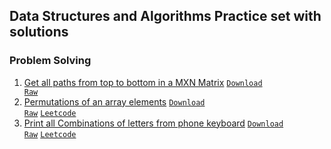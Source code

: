 ## Data Structures and Algorithms Practice set with solutions 
### Problem Solving
1. [Get all paths from top to bottom in a MXN Matrix](https://github.com/ravi-singh-8/algorithms-data-structures/blob/main/src/main/java/org/example/problemsolving/PrintAllPathInMatrix.java) <code>[Download Raw](https://raw.githubusercontent.com/ravi-singh-8/algorithms-data-structures/main/src/main/java/org/example/problemsolving/PrintAllPathInMatrix.java)</code>
2. [Permutations of an array elements](https://github.com/ravi-singh-8/algorithms-data-structures/blob/main/src/main/java/org/example/problemsolving/PermutationsOfAnArray.java) <code>[Download Raw](https://raw.githubusercontent.com/ravi-singh-8/algorithms-data-structures/main/src/main/java/org/example/problemsolving/PermutationsOfAnArray.java)</code> <code>[Leetcode](https://leetcode.com/problems/permutations/)</code> 
3. [Print all Combinations of letters from phone keyboard](https://github.com/ravi-singh-8/algorithms-data-structures/blob/main/src/main/java/org/example/problemsolving/PhoneKeyBoardLetterCombination.java) <code>[Download Raw](https://raw.githubusercontent.com/ravi-singh-8/algorithms-data-structures/main/src/main/java/org/example/problemsolving/PhoneKeyBoardLetterCombination.java)</code> <code>[Leetcode](https://leetcode.com/problems/letter-combinations-of-a-phone-number/description/)</code>
